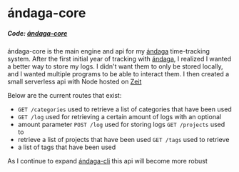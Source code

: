 # ándaga-core
##### Code: [ándaga-core](https://github.com/ckipp01/andaga-core)

ándaga-core is the main engine and api for my [ándaga](/andaga) time-tracking
system. After the first initial year of tracking with [ándaga](/andaga), I
realized I wanted a better way to store my logs.  I didn't want them to only be
stored locally, and I wanted multiple programs to be able to interact them. I
then created a small serverless api with Node hosted on [Zeit](https://zeit.co)

Below are the current routes that exist:

 - `GET /categories` used to retrieve a list of categories that have been used
 - `GET /log` used for retrieving a certain amount of logs with an optional
 - amount parameter `POST /log` used for storing logs `GET /projects` used to
 - retrieve a list of projects that have been used `GET /tags` used to retrieve
 - a list of tags that have been used

As I continue to expand [ándaga-cli](/andaga-cli) this api will become more
robust
